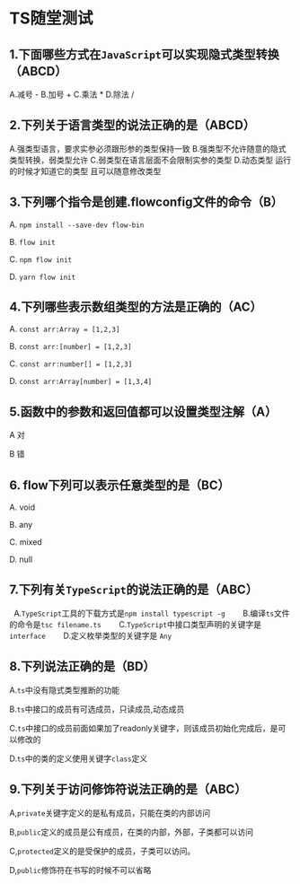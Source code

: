 # TS随堂测试

## 1.下面哪些方式在`JavaScript`可以实现隐式类型转换（ABCD）

A.减号 -
B.加号 +
C.乘法 *
D.除法 /
## 2.下列关于语言类型的说法正确的是（ABCD）

A.强类型语言，要求实参必须跟形参的类型保持一致
B.强类型不允许随意的隐式类型转换，弱类型允许
C.弱类型在语言层面不会限制实参的类型
D.动态类型 运行的时候才知道它的类型 且可以随意修改类型
## 3.下列哪个指令是创建.flowconfig文件的命令（B）
A. `npm install --save-dev flow-bin`

B. `flow init`

C. `npm flow init`

D. `yarn flow init`
## 4.下列哪些表示数组类型的方法是正确的（AC）
A. `const arr:Array = [1,2,3]`

B. `const arr:[number] = [1,2,3]`

C. `const arr:number[] = [1,2,3]`

D. `const arr:Array[number] = [1,3,4]`
## 5.函数中的参数和返回值都可以设置类型注解（A）
A 对

B 错
## 6. flow下列可以表示任意类型的是（BC）
A. void

B. any

C. mixed

D. null
## 7.下列有关`TypeScript`的说法正确的是（ABC）
  A.`TypeScript`工具的下载方式是`npm install typescript -g`
       B.编译`ts`文件的命令是`tsc filename.ts`
       C.`TypeScript`中接口类型声明的关键字是`interface`
       D.定义枚举类型的关键字是 `Any`


## 8.下列说法正确的是（BD）
A.`ts`中没有隐式类型推断的功能

B.`ts`中接口的成员有可选成员，只读成员,动态成员

C.`ts`中接口的成员前面如果加了readonly关键字，则该成员初始化完成后，是可以修改的

D.`ts`中的类的定义使用关键字`class`定义

## 9.下列关于访问修饰符说法正确的是（ABC）
A,`private`关键字定义的是私有成员，只能在类的内部访问

B,`public`定义的成员是公有成员，在类的内部，外部，子类都可以访问

C,`protected`定义的是受保护的成员，子类可以访问。

D,`public`修饰符在书写的时候不可以省略
